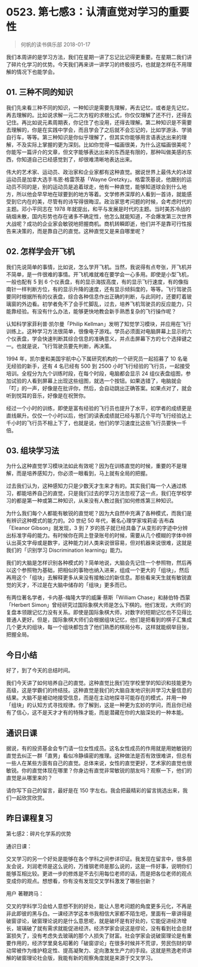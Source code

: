 # 0523. 第七感3：认清直觉对学习的重要性
> 何帆的读书俱乐部
2018-01-17

我们本周讲的是学习方法，我们在星期一讲了忘记比记得更重要。在星期二我们讲了碎片化学习的优势。今天我们再来讲一讲学习的终极技巧，也就是怎样在不用理解的情况下也能学会。

## 01. 三种不同的知识

我们先来看三种不同的知识，一种知识是需要先理解，再去记忆，或者是先记忆，再去理解的。比如说求解一元二次方程的求根公式，你仅仅理解了还不行，还得去记住。再比如说元素周期表，你记住了也没用，还得去理解。第二种知识是不需要去理解的，你是在实践中学会，而且学会了之后就不会忘记的，比如学游泳、学骑自行车，等等。第三种知识是你似乎理解了，但其实你能够用言语表达出来的理解，不及实际上掌握的更为深刻。比如你觉得一幅画很美，为什么这幅画很美呢？你能写一篇评介的文章，但文字能够表达出来的东西是有限的，那种叫做美感的东西，你知道自己已经感觉到了，却很难清晰地表达出来。

伟大的艺术家、运动员、政治家和企业家都有这种直觉。据说世界上最伟大的冰球运动员是加拿大选手韦恩·格雷茨基「Wayne Gretzky」。格雷茨基说，他跟别的运动员不同的是，别的运动员是追着球走，他有一种直觉，能够知道球会到什么地方，所以他会早早地在球要到的地方等着。文学修养深厚的人看到一首诗，就能感受到它内在的美，尽管有的诗写得很晦涩。政治家思考问题的时候，会考虑时代的主题。邓小平同志在 1978 年就提出，和平与发展是时代的主题。当时美苏冷战的硝烟未散，国内形势也存在诸多不确定性，他怎么就能知道，不会爆发第三次世界大战呢？成功的企业家会敏锐地把握商机。商机转瞬即逝，他们并不是靠可行性报告来决策的，而是靠自己的直觉。这种直觉又是来自哪里呢？

## 02. 怎样学会开飞机

我们先说简单的事情，比如说，怎么学开飞机。当然，我说得有点夸张，开飞机并不简单，是一件很难的事情。开飞机难就难在要学会一心多用。即使是小型飞机，一般也配有 5 到 6 个仪表盘，有的显示海拔高度，有的显示飞行速度，有的像指南针一样判断方位，有的显示升降的速度，还有显示倾斜度的，等等。飞行驾驶员要同时根据所有的仪表盘，综合各种信息作出正确的判断，与此同时，还要盯着玻璃窗的外边看。初学者免不了会手忙脚乱，过去，培养飞机驾驶员的反应能力，只能靠经验。有没有什么办法，能够更快地教会新手熟悉复杂的飞行操作呢？

认知科学家菲利普·凯尔曼「Philip Kellman」发明了知觉学习模块，并应用在飞行训练上。这种学习方法很简单，很像电子游戏。学员必须面对电脑屏幕上显示的六个仪表盘，学会快速判断其综合信息的准确意义，并点击屏幕下方的七个选择键之一。也就是说，飞行驾驶员要先判断，再决策。

1994 年，凯尔曼和美国宇航中心下属研究机构的一个研究员一起招募了 10 名毫无经验的新手，还有 4 名已经有 500 到 2500 小时飞行经验的飞行员，一起接受培训。全程分为九个训练时段，在每个时段，电脑都会显示 24 组仪表盘组图，参加试验的人看到屏幕上出现这些组图，就选一个按钮。如果选错了，电脑就会「叮」的一声，好像是在批评你，然后，会自动跳出正确答案。如果点对了，就会听到悦耳的音乐，好像是在祝贺你。

经过一个小时的训练，即使是富有经验的飞行员也提升了水平，初学者的成绩更是直线飙升。仅仅一个小时以后，他们的读表成绩就已经与那几个平均飞行经验达上千小时的飞行员不相上下了，也就是说，他们的学习速度比这些飞行员要快一千倍。

## 03. 组块学习法

为什么这种直觉学习模块法如此有效呢？因为在训练直觉的时候，重要的不是理解，而是培养感知力，你必须一眼看到，马上就有全局的把握。

过去我们认为，这种感知力只是少数天才生来才有的。其实我们每一个人通过练习，都能培养自己的直觉，只是我们过去的学习方法忽视了这一点，我们在学校学习的都是第一种或第二种知识，从来没有人教过我们如何修炼第三种知识。

为什么我们每个人都能有敏锐的直觉呢？因为大自然中充满了各种模式，而我们是有辨识这种模式的能力的。20 世纪 50 年代，著名心理学家埃莉诺·吉布森 「Eleanor Gibson」就发现，3 到 7 岁的孩子就已经具备了从变形的字迹中分辨出标准字母的能力。有时候你在网上登录账号的时候，需要从几个模糊的字体中辨认出英文字母或是数字，这种能力对人类来说很容易，但对机器来说很难，这就是我们的「识别学习 Discrimination learning」能力。

我们的大脑是怎样识别各种模式的？简单地说，大脑会先记住一个参照物，然后再以这个参照物为基础，把相似的事物也纳入进来，组成一个更大的「组块」，然后再用这个「组块」去解释更多从来没有接触过的新信息。那些看来天生就有敏锐直觉的天才，不过是在大脑中储存的「组块」更多而已。

有两位著名学者，卡内基-梅隆大学的威廉·蔡斯「William Chase」和赫伯特·西蒙「Herbert Simon」曾经研究过国际象棋大师是怎么下棋的。他们发现，大师们的复盘本领跟记忆力没有关系。即使是国际象棋大师，对数字的短期记忆也不见得比普通人更好。但是，国际象棋大师们会根据组块记忆，他们是把看到的棋子汇集成几个更大的组块，每一个组块都包含了他们熟悉的棋局分布，这样就能纲举目张，把握全局。

## 今日小结

好了，到了今天的总结时间。

我们今天讲了如何培养自己的直觉。这种直觉比我们在学校里学的知识和技能更为高级，这是学霸们的终结技。这种直觉是我们的大脑自发地识别并学习大量信息的结果。大脑不是被动地接受信息，而是在主动地探寻可能存在的模式，并用一种「组块」的认知方式寻找规律。你了解到，这是一种更为玄妙的学问，而且你已经有了信心，这不是天才才有的特殊才能，而是潜藏在你的大脑深处的一种本能。

## 通识日课

据说，有的投资基金会专门请一位女性成员。这名女性成员的作用就是用她敏锐的直觉去纠正一群「直男」看似冷静缜密的推理。这种做法是否有效很难讲，但总有一些人在某些方面有自己的直觉。总体来说，女性的直觉更好，艺术家的直觉也很敏锐。你的直觉体现在哪里？你身边有直觉非常敏锐的朋友吗？观察一下，他们的直觉是从哪里来的？

请你写下自己的留言，最好是在 150 字左右。我会把最精彩的留言挑选出来，我们一起欣赏欣赏。

## 昨日课程复习

第七感2：碎片化学系的优势

通识日课：

交叉学习的另一个好处是能够在各个学科之间参详印证。我发现在留言中，很多朋友会说，刘润老师是这么说的，万维钢老师是那么说的，这是一件好事，说明你们能够互相比较。更进一步的修炼是不去引用每位老师的话，而是把各位老师的观点变成你的观点。想想看，你有没有发现交叉学科激发了哪些创新？

用户 著鞭跨马：

交叉的学科学习会给人意想不到的好处，能让人思考问题的角度更多元化，不再是非此即彼的黑与白。一课经济学这本书我相信大家都不陌生吧，里面有一章讲得是破窗谬论，破窗理论说的是什么意思呢，就是破坏是有好处的，它能促进经济增长，玻璃破了就有需求就能促进经济。经济学家会说这是缪论，没有看到社会总财富损失了，没有考虑失去玻璃的那个人损失了财富。社会学家会说破窗理论是有重要作用的，经济学里臭名昭著的「破窗谬论」在很多时候并不荒谬，劳民伤财的举动常被作为维护稳定性、提高凝聚力、定向激发生产力的手段。这就是熊逸老师讲解的破窗理论社会版，我能有新的观察角度就是来源于交叉学习。




